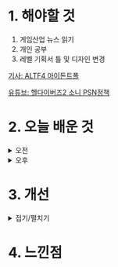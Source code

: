 
# 1. 해야할 것

1. 게임산업 뉴스 읽기 
2. 개인 공부  
3. 레벨 기획서 틀 및 디자인 변경

[기사: ALTF4 아이돈트폴](https://www.gamemeca.com/view.php?gid=1748935)

[유튜브: 헬다이버즈2 소니 PSN정책](https://www.youtube.com/watch?v=iirQ00nKCl8)

# 2. 오늘 배운 것

<details>
<summary>오전</summary>

## 오늘의 뉴스
![image](https://github.com/JM94Ent/TIL-WIL/assets/143363550/ee9806a9-f6f5-40a6-8379-3ec681d252c3)

사람 열받게 만드는 게임으로 잘 알려진 ALTF4 게임.\
나는 열받아서 하고 싶지 않은 게임인데 생각해보면 같은 의미로 소울류 게임이 이런 느낌이 아닐까?\
스트레스가 쌓이고 그걸 풀었을때 느끼는 쾌감

ALTF4는 그게 레벨 진행도로, 소울류 게임은 보스 피통으로 진척도를 확인할 수 있다.\
비슷한 맛, 근본적으로 추구하는 재미는 같은걸까?

![image](https://github.com/JM94Ent/TIL-WIL/assets/143363550/49d2a689-b9a5-4daf-bab1-971aaaa9b6ad)

구글 스토어나 스팀 같은 플랫폼 수수료 때문에 이런 PSN사태가 일어났다는 것만 알고 있었는데...\
차기작이나 콜오브듀티 10년 제한이라는 소식은 이번에 알아서 소니가 많이 초조해한다는 걸 알았다.

MS의 XBOX 게임패스 등으로 마이크로소프트의 게임 시장 독점과 자본력으로 더 커지는데 마땅히 그걸 대처할 방법이 떠오르지 않아서 이런 일이 생겼지만...\
이번 일로 인해 소니 기업 이미지가 내게 있어서도 아주 나빠졌다.\
유저들의 목줄을 채우고 울타리 안에 강제로 넣으려고 한 느낌을 받았기 때문이다.


## 레벨 기획서 디자인 변경

1. 기획서 진행도를 표시하자

![image](https://github.com/JM94Ent/TIL-WIL/assets/143363550/c5a7f7c0-6945-4d00-9ac1-e65d9a8f8f9d)
```
최상단 부분에 기획서가 어디쯤인지 공유하려고 변경
```
</details>


<details>
<summary>오후</summary>

## 레벨 기획서 틀 변경
1. 레퍼런스 설명 틀 변경

![image](https://github.com/JM94Ent/TIL-WIL/assets/143363550/cd023dc3-36d0-4a8e-ad60-61e4e773bab7)
```
레퍼런스와 설명을 깔끔하게 변경
```

2. 진행도
![image](https://github.com/JM94Ent/TIL-WIL/assets/143363550/074dff67-2aff-44fd-957a-c1450dad61ca)
```
이동 가능한 공간과 그렇지 않은 공간을 표현하려고 했는데 진행이 눈에 들어오지 않는다고해서 노란색으로 표시했다.
```

</details>




# 3. 개선


<details>
<summary>접기/펼치기</summary>


</details>



# 4. 느낀점


